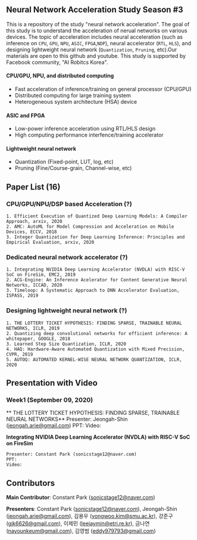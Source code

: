 ## Neural Network Acceleration Study Season #3
This is a repository of the study "neural network acceleration". The goal of this study is to understand the acceleration of nerual networks on various devices. The topic of acceleration includes neural acceleration (such as inference on `CPU`, `GPU`, `NPU`, `ASIC`, `FPGA`,`NDP`), neural accelerator (`RTL`, `HLS`), and designing lightweight neural network (`Quantization`, `Pruning`, etc).Our materials are open to this github and youtube. This study is supported by Facebook community, "AI Robitcs Korea".

#### CPU/GPU, NPU, and distributed computing
- Fast acceleration of inference/training on general processor (CPU/GPU)
- Distributed computing for large training system
- Heterogeneous system architecture (HSA) device

#### ASIC and FPGA
- Low-power inference acceleration using RTL/HLS design
- High computing performance interfence/training accelerator

#### Lightweight neural network
- Quantization (Fixed-point, LUT, log, etc)
- Pruning (Fine/Course-grain, Channel-wise, etc)


## Paper List (16)
### CPU/GPU/NPU/DSP based Acceleration (?)
	1. Efficient Execution of Quantized Deep Learning Models: A Compiler Approach, arxiv, 2020
	2. AMC: AutoML for Model Compression and Acceleration on Mobile Devices, ECCV, 2018
	3. Integer Quantization for Deep Learning Inference: Principles and Empirical Evaluation, arxiv, 2020
	
### Dedicated neural network accelerator (?)
	1. Integrating NVIDIA Deep Learning Accelerator (NVDLA) with RISC-V SoC on FireSim, EMC2, 2019
	2. ACG-Engine: An Inference Acelerator for Content Generative Neural Networks, ICCAD, 2020
	3. Timeloop: A Systematic Approach to DNN Accelerator Evaluation, ISPASS, 2019


### Designing lightweight neural network (?)
	1. THE LOTTERY TICKET HYPOTHESIS: FINDING SPARSE, TRAINABLE NEURAL NETWORKS, ICLR, 2019
	2. Quantizing deep convolutional networks for efficient inference: A whitepaper, GOOGLE, 2018
	3. Learned Step Size Quantization, ICLR, 2020
	4. HAQ: Hardware-Aware Automated Quantization with Mixed Precision, CVPR, 2019
	5. AUTOQ: AUTOMATED KERNEL-WISE NEURAL NETWORK QUANTIZATION, ICLR, 2020
	
	
## Presentation with Video
### Week1 (September 09, 2020)
** THE LOTTERY TICKET HYPOTHESIS: FINDING SPARSE, TRAINABLE NEURAL NETWORKS**
	Presenter: Jeongah-Shin (jeongah.arie@gmail.com)
	PPT: 
	Video: 

**Integrating NVIDIA Deep Learning Accelerator (NVDLA) with RISC-V SoC on FireSim**

	Presenter: Constant Park (sonicstage12@naver.com)
	PPT: 
	Video: 

## Contributors
**Main Contributor**: Constant Park (sonicstage12@naver.com)

**Presenters**: Constant Park (sonicstage12@naver.com), Jeongah-Shin (jeongah.arie@gmail.com), 김용우 (yongwoo.kim@smu.ac.kr), 강준구 (gjk6626@gmail.com), 이제민 (leejaymin@etri.re.kr), 금나연 (nayounkeum@gmail.com), 김영범 (eddy979793@gmail.com)
